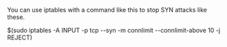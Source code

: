 You can use iptables with a command like this to stop SYN attacks like these.

$(sudo iptables -A INPUT -p tcp --syn -m connlimit --connlimit-above 10 -j REJECT)
